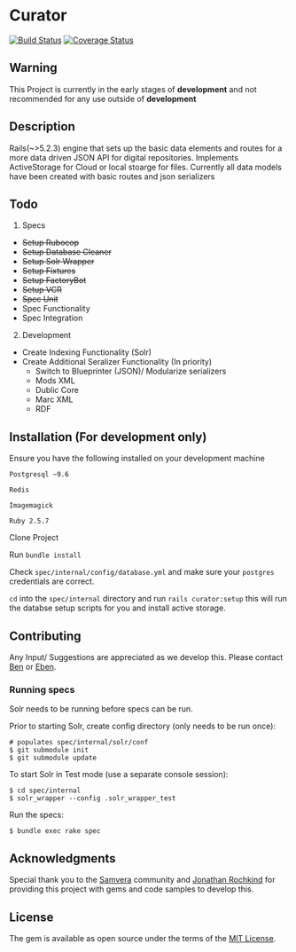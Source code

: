 # Curator
[![Build Status](https://travis-ci.org/boston-library/curator.svg?branch=master)](https://travis-ci.org/boston-library/curator) [![Coverage Status](https://coveralls.io/repos/github/boston-library/curator/badge.svg?branch=master)](https://coveralls.io/github/boston-library/curator?branch=master)

## Warning


This Project is currently in the early stages of **development** and not recommended for any use outside of **development**


## Description
Rails(~>5.2.3) engine that sets up the basic data elements and routes for a more data driven JSON API for digital repositories.
Implements ActiveStorage for Cloud or local stoarge for files.
Currently all data models have been created with basic routes and json serializers

## Todo

1. Specs
  * ~~Setup Rubocop~~
  * ~~Setup Database Cleaner~~
  * ~~Setup Solr Wrapper~~
  * ~~Setup Fixtures~~
  * ~~Setup FactoryBot~~
  * ~~Setup VCR~~
  * ~~Spec Unit~~
  * Spec Functionality
  * Spec Integration
2. Development
  * Create Indexing Functionality (Solr)
  * Create Additional Seralizer Functionality (In priority)
    - Switch to Blueprinter (JSON)/ Modularize serializers
    - Mods XML
    - Dublic Core
    - Marc XML
    - RDF

## Installation (For development only)

Ensure you have the following installed on your development machine

`Postgresql ~9.6`

`Redis`

`Imagemagick`

`Ruby 2.5.7`

Clone Project

Run `bundle install`

Check `spec/internal/config/database.yml` and make sure your `postgres` credentials are correct.

`cd` into the `spec/internal` directory and run `rails curator:setup` this will run the databse setup scripts for you and install active storage.


## Contributing
Any Input/ Suggestions are appreciated as we develop this. Please contact [Ben](mailto:bbarber@bpl.org) or [Eben](mailto:eenglish@bpl.org).

### Running specs

Solr needs to be running before specs can be run.

Prior to starting Solr, create config directory (only needs to be run once):
```
# populates spec/internal/solr/conf
$ git submodule init
$ git submodule update
```

To start Solr in Test mode (use a separate console session):
```
$ cd spec/internal
$ solr_wrapper --config .solr_wrapper_test
```

Run the specs:
```
$ bundle exec rake spec
```

## Acknowledgments

Special thank you to the [Samvera](https://github.com/samvera) community and [Jonathan Rochkind](https://github.com/jrochkind) for providing this project with gems and code samples to develop this.

## License

The gem is available as open source under the terms of the [MIT License](https://opensource.org/licenses/MIT).

